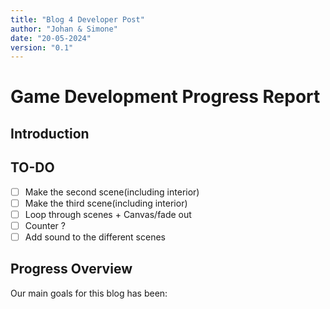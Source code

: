 ```yaml
---
title: "Blog 4 Developer Post"
author: "Johan & Simone"
date: "20-05-2024"
version: "0.1"
---
```


# Game Development Progress Report

## Introduction

## TO-DO
- [ ] Make the second scene(including interior)
- [ ] Make the third scene(including interior)
- [ ] Loop through scenes + Canvas/fade out
- [ ] Counter ?
- [ ] Add sound to the different scenes 

## Progress Overview
Our main goals for this blog has been:


